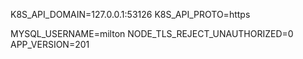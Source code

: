 

K8S_API_DOMAIN=127.0.0.1:53126
K8S_API_PROTO=https

MYSQL_USERNAME=milton
NODE_TLS_REJECT_UNAUTHORIZED=0
APP_VERSION=201